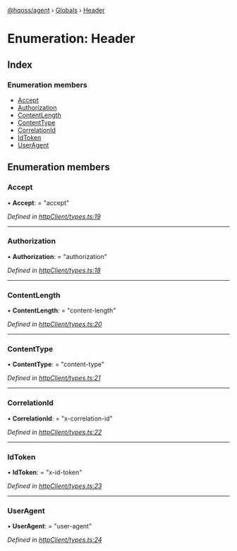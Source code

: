 [@hqoss/agent](../README.md) › [Globals](../globals.md) › [Header](header.md)

# Enumeration: Header

## Index

### Enumeration members

* [Accept](header.md#accept)
* [Authorization](header.md#authorization)
* [ContentLength](header.md#contentlength)
* [ContentType](header.md#contenttype)
* [CorrelationId](header.md#correlationid)
* [IdToken](header.md#idtoken)
* [UserAgent](header.md#useragent)

## Enumeration members

###  Accept

• **Accept**: = "accept"

*Defined in [httpClient/types.ts:19](https://github.com/hqoss/node-agent/blob/6204dd6/src/httpClient/types.ts#L19)*

___

###  Authorization

• **Authorization**: = "authorization"

*Defined in [httpClient/types.ts:18](https://github.com/hqoss/node-agent/blob/6204dd6/src/httpClient/types.ts#L18)*

___

###  ContentLength

• **ContentLength**: = "content-length"

*Defined in [httpClient/types.ts:20](https://github.com/hqoss/node-agent/blob/6204dd6/src/httpClient/types.ts#L20)*

___

###  ContentType

• **ContentType**: = "content-type"

*Defined in [httpClient/types.ts:21](https://github.com/hqoss/node-agent/blob/6204dd6/src/httpClient/types.ts#L21)*

___

###  CorrelationId

• **CorrelationId**: = "x-correlation-id"

*Defined in [httpClient/types.ts:22](https://github.com/hqoss/node-agent/blob/6204dd6/src/httpClient/types.ts#L22)*

___

###  IdToken

• **IdToken**: = "x-id-token"

*Defined in [httpClient/types.ts:23](https://github.com/hqoss/node-agent/blob/6204dd6/src/httpClient/types.ts#L23)*

___

###  UserAgent

• **UserAgent**: = "user-agent"

*Defined in [httpClient/types.ts:24](https://github.com/hqoss/node-agent/blob/6204dd6/src/httpClient/types.ts#L24)*
